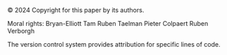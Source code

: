 © 2024 Copyright for this paper by its authors.

Moral rights:
 Bryan-Elliott Tam
 Ruben Taelman
 Pieter Colpaert
 Ruben Verborgh
    
The version control system provides attribution for specific lines of code.
